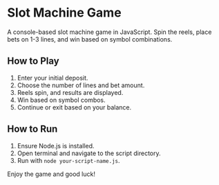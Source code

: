 # Slot Machine Game

A console-based slot machine game in JavaScript. Spin the reels, place bets on 1-3 lines, and win based on symbol combinations. 

## How to Play

1. Enter your initial deposit.
2. Choose the number of lines and bet amount.
3. Reels spin, and results are displayed.
4. Win based on symbol combos.
5. Continue or exit based on your balance.

## How to Run

1. Ensure Node.js is installed.
2. Open terminal and navigate to the script directory.
3. Run with `node your-script-name.js`.

Enjoy the game and good luck!
